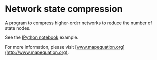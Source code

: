 # Network state compression

A program to compress higher-order networks to
reduce the number of state nodes. 

See the [IPython notebook](example-air-traffic.ipynb) example.

For more information, please visit [www.mapequation.org](http://www.mapequation.org).